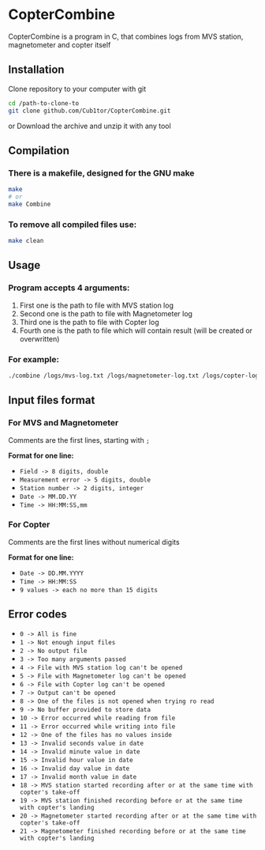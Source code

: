 # CopterCombine

CopterCombine is a program in C, that combines logs from MVS station, magnetometer and copter itself

## Installation

Clone repository to your computer with git
```bash
cd /path-to-clone-to
git clone github.com/Cub1tor/CopterCombine.git
```
or Download the archive and unzip it with any tool

## Compilation

### There is a makefile, designed for the GNU make

```bash
make
# or
make Combine
```

### To remove all compiled files use:

```bash
make clean
```

## Usage

### Program accepts 4 arguments:

1. First one is the path to file with MVS station log
2. Second one is the path to file with Magnetometer log
3. Third one is the path to file with Copter log
4. Fourth one is the path to file which will contain result (will be created or overwritten)

### For example:
```bash
./combine /logs/mvs-log.txt /logs/magnetometer-log.txt /logs/copter-log.txt /logs/full-log.txt
```

## Input files format

### For MVS and Magnetometer

Comments are the first lines, starting with `;`

**Format for one line:**
- `Field -> 8 digits, double` 
- `Measurement error -> 5 digits, double`
- `Station number -> 2 digits, integer`
- `Date -> MM.DD.YY`
- `Time -> HH:MM:SS,mm`

### For Copter

Comments are the first lines without numerical digits

**Format for one line:**
- `Date -> DD.MM.YYYY`
- `Time -> HH:MM:SS`
- `9 values -> each no more than 15 digits`

## Error codes

- `0 -> All is fine`
- `1 -> Not enough input files`
- `2 -> No output file`
- `3 -> Too many arguments passed`
- `4 -> File with MVS station log can't be opened` 
- `5 -> File with Magnetometer log can't be opened`
- `6 -> File with Copter log can't be opened`
- `7 -> Output can't be opened`
- `8 -> One of the files is not opened when trying ro read`
- `9 -> No buffer provided to store data`
- `10 -> Error occurred while reading from file`
- `11 -> Error occurred while writing into file`
- `12 -> One of the files has no values inside`
- `13 -> Invalid seconds value in date`
- `14 -> Invalid minute value in date`
- `15 -> Invalid hour value in date`
- `16 -> Invalid day value in date`
- `17 -> Invalid month value in date`
- `18 -> MVS station started recording after or at the same time with copter's take-off`
- `19 -> MVS station finished recording before or at the same time with copter's landing`
- `20 -> Magnetometer started recording after or at the same time with copter's take-off`
- `21 -> Magnetometer finished recording before or at the same time with copter's landing`
